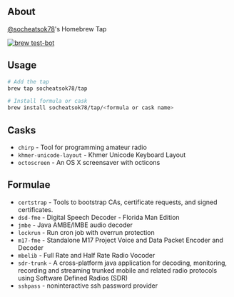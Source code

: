 ## About

[@socheatsok78](https://github.com/socheatsok78)'s Homebrew Tap

[![brew test-bot](https://github.com/socheatsok78/homebrew-tap/actions/workflows/tests.yml/badge.svg)](https://github.com/socheatsok78/homebrew-tap/actions/workflows/tests.yml)

## Usage

```sh
# Add the tap
brew tap socheatsok78/tap

# Install formula or cask
brew install socheatsok78/tap/<formula or cask name>
```

## Casks
- `chirp` - Tool for programming amateur radio
- `khmer-unicode-layout` - Khmer Unicode Keyboard Layout
- `octoscreen` - An OS X screensaver with octicons

## Formulae

- `certstrap` - Tools to bootstrap CAs, certificate requests, and signed certificates.
- `dsd-fme` - Digital Speech Decoder - Florida Man Edition
- `jmbe` - Java AMBE/IMBE audio decoder
- `lockrun` - Run cron job with overrun protection
- `m17-fme` - Standalone M17 Project Voice and Data Packet Encoder and Decoder
- `mbelib` - Full Rate and Half Rate Radio Vocoder
- `sdr-trunk` - A cross-platform java application for decoding, monitoring, recording and streaming trunked mobile and related radio protocols using Software Defined Radios (SDR)
- `sshpass` - noninteractive ssh password provider
